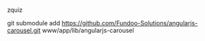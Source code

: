 zquiz

git submodule add https://github.com/Fundoo-Solutions/angularjs-carousel.git www/app/lib/angularjs-carousel
